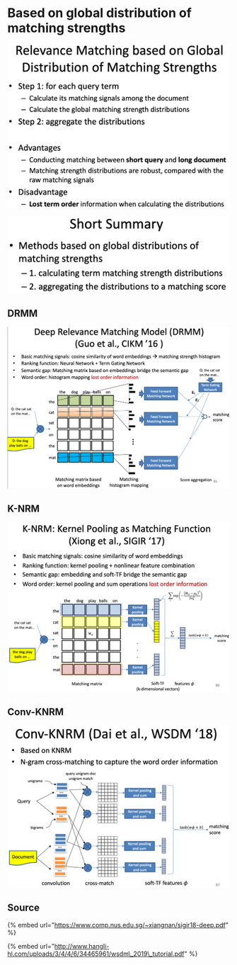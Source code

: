 # Based on global distribution of matching strengths

![](../../../../../../.gitbook/assets/lark20190528161949.png)

![](../../../../../../.gitbook/assets/lark20190528162239.png)

## DRMM

![](../../../../../../.gitbook/assets/lark20190528162033.png)

## K-NRM

![](../../../../../../.gitbook/assets/lark20190528162117.png)

## Conv-KNRM

![](../../../../../../.gitbook/assets/lark20190528162150.png)

## Source

{% embed url="https://www.comp.nus.edu.sg/~xiangnan/sigir18-deep.pdf" %}

{% embed url="http://www.hangli-hl.com/uploads/3/4/4/6/34465961/wsdm\_2019\_tutorial.pdf" %}


